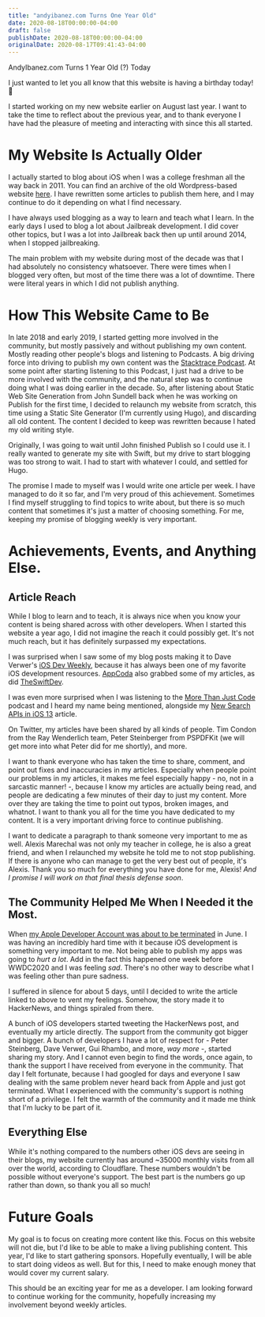 ```yaml
---
title: "andyibanez.com Turns One Year Old"
date: 2020-08-18T00:00:00-04:00
draft: false
publishDate: 2020-08-18T00:00:00-04:00
originalDate: 2020-08-17T09:41:43-04:00
---
```


AndyIbanez.com Turns 1 Year Old (?) Today

I just wanted to let you all know that this website is having a birthday today! 🎉

I started working on my new website earlier on August last year. I want to take the time to reflect about the previous year, and to thank everyone I have had the pleasure of meeting and interacting with since this all started.

# My Website Is Actually Older

I actually started to blog about iOS when I was a college freshman all the way back in 2011. You can find an archive of the old Wordpress-based website [here](https://www.andyibanez.com/old-content/). I have rewritten some articles to publish them here, and I may continue to do it depending on what I find necessary.

I have always used blogging as a way to learn and teach what I learn. In the early days I used to blog a lot about Jailbreak development. I did cover other topics, but I was a lot into Jailbreak back then up until around 2014, when I stopped jailbreaking.

The main problem with my website during most of the decade was that I had absolutely no consistency whatsoever. There were times when I blogged very often, but most of the time there was a lot of downtime. There were literal years in which I did not publish anything.

# How This Website Came to Be

In late 2018 and early 2019, I started getting more involved in the community, but mostly passively and without publishing my own content. Mostly reading other people's blogs and listening to Podcasts. A big driving force into driving to publish my own content was the [Stacktrace Podcast](https://9to5mac.com/guides/stacktrace). At some point after starting listening to this Podcast, I just had a drive to be more involved with the community, and the natural step was to continue doing what I was doing earlier in the decade. So, after listening about Static Web Site Generation from John Sundell back when he was working on Publish for the first time, I decided to relaunch my website from scratch, this time using a Static Site Generator (I'm currently using Hugo), and discarding all old content. The content I decided to keep was rewritten because I hated my old writing style.

Originally, I was going to wait until John finished Publish so I could use it. I really wanted to generate my site with Swift, but my drive to start blogging was too strong to wait. I had to start with whatever I could, and settled for Hugo.

The promise I made to myself was I would write one article per week. I have managed to do it so far, and I'm very proud of this achievement. Sometimes I find myself struggling to find topics to write about, but there is so much content that sometimes it's just a matter of choosing something. For me, keeping my promise of blogging weekly is very important.

# Achievements, Events, and Anything Else.

## Article Reach

While I blog to learn and to teach, it is always nice when you know your content is being shared across with other developers. When I started this website a year ago, I did not imagine the reach it could possibly get. It's not much reach, but it has definitely surpassed my expectations.

I was surprised when I saw some of my blog posts making it to  Dave Verwer's [iOS Dev Weekly](https://iosdevweekly.com), because it has always been one of my favorite iOS development resources. [AppCoda](http://digest.appcoda.com) also grabbed some of my articles, as did [TheSwiftDev](https://theswiftdev.com).

I was even more surprised when I was listening to the [More Than Just Code](https://poddtoppen.se/podcast/906987516/more-than-just-code-podcast-ios-and-swift-development-news-and-advice/ok-boomer) podcast and I heard my name being mentioned, alongside my [New Search APIs in iOS 13](https://www.andyibanez.com/posts/ios13-new-search-apis/) article.

On Twitter, my articles have been shared by all kinds of people. Tim Condon from the Ray Wenderlich team, Peter Steinberger from PSPDFKit (we will get more into what Peter did for me shortly), and more.

I want to thank everyone who has taken the time to share, comment, and point out fixes and inaccuracies in my articles. Especially when people point our problems in my articles, it makes me feel especially happy - no, not in a sarcastic manner! -, because I know my articles are actually being read, and people are dedicating a few minutes of their day to just my content. More over they are taking the time to point out typos, broken images, and whatnot. I want to thank you all for the time you have dedicated to my content. It is a very important driving force to continue publishing.

I want to dedicate a paragraph to thank someone very important to me as well. Alexis Marechal was not only my teacher in college, he is also a great friend, and when I relaunched my website he told me to not stop publishing. If there is anyone who can manage to get the very best out of people, it's Alexis.  Thank you so much for everything you have done for me, Alexis! *And I promise I will work on that final thesis defense soon*.

## The Community Helped Me When I Needed it the Most.

When [my Apple Developer Account was about to be terminated](https://www.andyibanez.com/posts/please-help-apple-threatening-terminate-apple-developer-account) in June. I was having an incredibly hard time with it because iOS development is something very important to me. Not being able to publish my apps was going to *hurt a lot*. Add in the fact this happened one week before WWDC2020 and I was feeling *sad*. There's no other way to describe what I was feeling other than pure sadness.

I suffered in silence for about 5 days, until I decided to write the article linked to above to vent my feelings. Somehow, the story made it to HackerNews, and things spiraled from there.

A bunch of iOS developers started tweeting the HackerNews post,  and eventually my article directly. The support from the community got bigger and bigger. A bunch of developers I have a lot of respect for - Peter Steinberg, Dave Verwer, Gui Rhambo, and more, *way more* -, started sharing my story. And I cannot even begin to find the words, once again, to thank the support I have received from everyone in the community. That day I felt fortunate, because I had googled for days and everyone I saw dealing with the same problem never heard back from Apple and just got terminated. What I experienced with the community's support is nothing short of a privilege. I felt the warmth of the community and it made me think that I'm lucky to be part of it.

## Everything Else

While it's nothing compared to the numbers other iOS devs are seeing in their blogs, my website currently has around \~35000 monthly visits from all over the world, according to Cloudflare. These numbers wouldn't be possible without everyone's support. The best part is the numbers go up rather than down, so thank you all so much!

# Future Goals

My goal is to focus on creating more content like this. Focus on this website will not die, but I'd like to be able to make a living publishing content. This year, I'd like to start gathering sponsors. Hopefully eventually, I will be able to start doing videos as well. But for this, I need to make enough money that would cover my current salary.

This should be an exciting year for me as a developer. I am looking forward to continue working for the community, hopefully increasing my involvement beyond weekly articles.